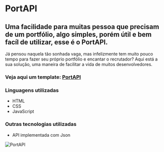 # PortAPI

## Uma facilidade para muitas pessoa que precisam de um portfólio, algo simples, porém útil e bem facíl de utilizar, esse é o PortAPI.

Já pensou naquela tão sonhada vaga, mas infelizmente tem muito pouco tempo para fazer seu próprio portfólio e encantar o recrutador? Aqui está a sua solução, uma maneira de facilitar a vida de muitos desenvolvedores. 
### Veja aqui um template: [PortAPI](https://willsantosss.github.io/PortAPI/)


### Linguagens utilizadas

* HTML
* CSS
* JavaScript

### Outras tecnologias utilizadas

* API implementada com Json

![PortAPI](https://github.com/WillSantosss/Imgs/blob/master/PortAPI.JPG)
